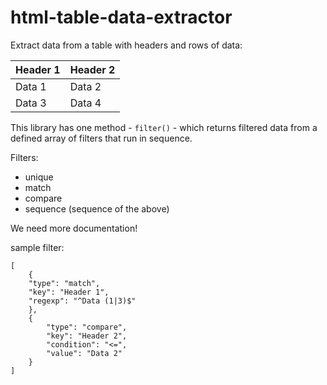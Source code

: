 # html-table-data-extractor

Extract data from a table with headers and rows of data:

| Header 1 | Header 2 |
| -------- | -------- |
| Data 1   | Data 2   |
| Data 3   | Data 4   |

This library has one method - `filter()` - which returns filtered data from a defined array of filters that run in sequence.

Filters:

- unique
- match
- compare
- sequence (sequence of the above)

We need more documentation!

sample filter:

```JS
[
	{
	"type": "match",
	"key": "Header 1",
	"regexp": "^Data (1|3)$"
	},
	{
		"type": "compare",
		"key": "Header 2",
		"condition": "<=",
		"value": "Data 2"
	}
]

```
